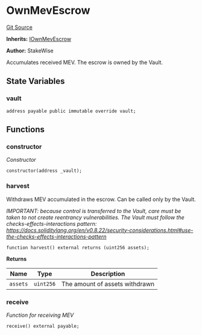 # OwnMevEscrow
[Git Source](https://github.com/stakewise/v3-core/blob/c4059a64871829ca60ea58f054baf8eb13d3572a/contracts/vaults/ethereum/mev/OwnMevEscrow.sol)

**Inherits:**
[IOwnMevEscrow](/contracts/interfaces/IOwnMevEscrow.sol/interface.IOwnMevEscrow.md)

**Author:**
StakeWise

Accumulates received MEV. The escrow is owned by the Vault.


## State Variables
### vault

```solidity
address payable public immutable override vault;
```


## Functions
### constructor

*Constructor*


```solidity
constructor(address _vault);
```

### harvest

Withdraws MEV accumulated in the escrow. Can be called only by the Vault.

*IMPORTANT: because control is transferred to the Vault, care must be
taken to not create reentrancy vulnerabilities. The Vault must follow the checks-effects-interactions pattern:
https://docs.soliditylang.org/en/v0.8.22/security-considerations.html#use-the-checks-effects-interactions-pattern*


```solidity
function harvest() external returns (uint256 assets);
```
**Returns**

|Name|Type|Description|
|----|----|-----------|
|`assets`|`uint256`|The amount of assets withdrawn|


### receive

*Function for receiving MEV*


```solidity
receive() external payable;
```


